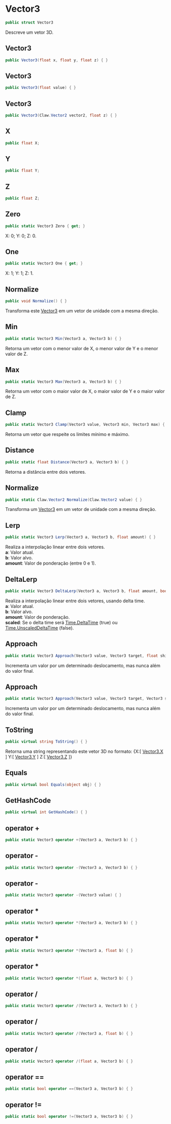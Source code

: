 # Vector3
```csharp
public struct Vector3
```
Descreve um vetor 3D.<br />
## Vector3
```csharp
public Vector3(float x, float y, float z) { }
```
## Vector3
```csharp
public Vector3(float value) { }
```
## Vector3
```csharp
public Vector3(Claw.Vector2 vector2, float z) { }
```
## X
```csharp
public float X;
```
## Y
```csharp
public float Y;
```
## Z
```csharp
public float Z;
```
## Zero
```csharp
public static Vector3 Zero { get; } 
```
X: 0; Y: 0; Z: 0.<br />
## One
```csharp
public static Vector3 One { get; } 
```
X: 1; Y: 1; Z: 1.<br />
## Normalize
```csharp
public void Normalize() { }
```
Transforma este [Vector3](/api/Claw/Vector3.md#Vector3) em um vetor de unidade com a mesma direção.<br />
## Min
```csharp
public static Vector3 Min(Vector3 a, Vector3 b) { }
```
Retorna um vetor com o menor valor de X, o menor valor de Y e o menor valor de Z.<br />
## Max
```csharp
public static Vector3 Max(Vector3 a, Vector3 b) { }
```
Retorna um vetor com o maior valor de X, o maior valor de Y e o maior valor de Z.<br />
## Clamp
```csharp
public static Vector3 Clamp(Vector3 value, Vector3 min, Vector3 max) { }
```
Retorna um vetor que respeite os limites mínimo e máximo.<br />
## Distance
```csharp
public static float Distance(Vector3 a, Vector3 b) { }
```
Retorna a distância entre dois vetores.<br />
## Normalize
```csharp
public static Claw.Vector2 Normalize(Claw.Vector2 value) { }
```
Transforma um [Vector3](/api/Claw/Vector3.md#Vector3) em um vetor de unidade com a mesma direção.<br />
## Lerp
```csharp
public static Vector3 Lerp(Vector3 a, Vector3 b, float amount) { }
```
Realiza a interpolação linear entre dois vetores.<br />
**a**: Valor atual.<br />
**b**: Valor alvo.<br />
**amount**: Valor de ponderação (entre 0 e 1).<br />
## DeltaLerp
```csharp
public static Vector3 DeltaLerp(Vector3 a, Vector3 b, float amount, bool scaled) { }
```
Realiza a interpolação linear entre dois vetores, usando delta time.<br />
**a**: Valor atual.<br />
**b**: Valor alvo.<br />
**amount**: Valor de ponderação.<br />
**scaled**: Se o delta time será [Time.DeltaTime](/api/Claw/Time.md#DeltaTime) (true) ou [Time.UnscaledDeltaTime](/api/Claw/Time.md#UnscaledDeltaTime) (false).<br />
## Approach
```csharp
public static Vector3 Approach(Vector3 value, Vector3 target, float shift) { }
```
Incrementa um valor por um determinado deslocamento, mas nunca além do valor final.<br />
## Approach
```csharp
public static Vector3 Approach(Vector3 value, Vector3 target, Vector3 shift) { }
```
Incrementa um valor por um determinado deslocamento, mas nunca além do valor final.<br />
## ToString
```csharp
public virtual string ToString() { }
```
Retorna uma string representando este vetor 3D no formato:
            {X:[ [Vector3.X](/api/Claw/Vector3.md#X) ] Y:[ [Vector3.Y](/api/Claw/Vector3.md#Y) ] Z:[ [Vector3.Z](/api/Claw/Vector3.md#Z) ]}<br />
## Equals
```csharp
public virtual bool Equals(object obj) { }
```
## GetHashCode
```csharp
public virtual int GetHashCode() { }
```
## operator +
```csharp
public static Vector3 operator +(Vector3 a, Vector3 b) { }
```
## operator -
```csharp
public static Vector3 operator -(Vector3 a, Vector3 b) { }
```
## operator -
```csharp
public static Vector3 operator -(Vector3 value) { }
```
## operator *
```csharp
public static Vector3 operator *(Vector3 a, Vector3 b) { }
```
## operator *
```csharp
public static Vector3 operator *(Vector3 a, float b) { }
```
## operator *
```csharp
public static Vector3 operator *(float a, Vector3 b) { }
```
## operator /
```csharp
public static Vector3 operator /(Vector3 a, Vector3 b) { }
```
## operator /
```csharp
public static Vector3 operator /(Vector3 a, float b) { }
```
## operator /
```csharp
public static Vector3 operator /(float a, Vector3 b) { }
```
## operator ==
```csharp
public static bool operator ==(Vector3 a, Vector3 b) { }
```
## operator !=
```csharp
public static bool operator !=(Vector3 a, Vector3 b) { }
```

